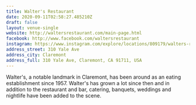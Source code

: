 ```yaml
---
title: Walter's Restaurant
date: 2020-09-11T02:58:27.485210Z
draft: false
layout: venue-single
website: http://waltersrestaurant.com/main-page.html
facebook: http://www.facebook.com/waltersrestaurant
instagram: https://www.instagram.com/explore/locations/809179/walters-restaurant-bar-and-lounge/
address_street: 310 Yale Ave
address_city: Claremont
address_full: 310 Yale Ave, Claremont, CA 91711, USA
---
```

Walter's, a notable landmark in Claremont, has been around as an eating establishment since 1957.  Walter's has grown a lot since then and in addition to the restaurant and bar, catering, banquets, weddings and nightlife have been added to the scene.

